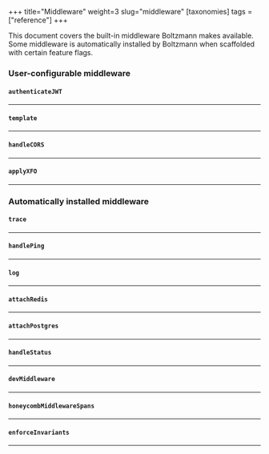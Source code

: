+++
title="Middleware"
weight=3
slug="middleware"
[taxonomies]
tags = ["reference"]
+++

This document covers the built-in middleware Boltzmann makes available. Some
middleware is automatically installed by Boltzmann when scaffolded with certain
feature flags.

<!-- more -->


### User-configurable middleware

#### `authenticateJWT`

---

#### `template`

---

#### `handleCORS`

---

#### `applyXFO`

---

### Automatically installed middleware

#### `trace`

---

#### `handlePing`

---

#### `log`

---

#### `attachRedis`

---

#### `attachPostgres`

---

#### `handleStatus`

---

#### `devMiddleware`

---

#### `honeycombMiddlewareSpans`

---

#### `enforceInvariants`

---
